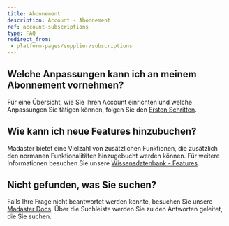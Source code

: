 ```yaml
---
title: Abonnement
description: Account - Abonnement
ref: account-subscriptions
type: FAQ
redirect_from:
 - platform-pages/supplier/subscriptions
---
```


## Welche Anpassungen kann ich an meinem Abonnement vornehmen?
Für eine Übersicht, wie Sie Ihren Account einrichten und welche Anpassungen Sie tätigen können, folgen Sie den <a href="https://docs-t.madaster.com/de/de/get-started/set-up-your-account#benutzer-einladen-und-organisieren" target="_blank">Ersten Schritten</a>.

## Wie kann ich neue Features hinzubuchen?
Madaster bietet eine Vielzahl von zusätzlichen Funktionen, die zusätzlich den normanen Funktionalitäten hinzugebucht werden können.
Für weitere Informationen besuchen Sie unsere <a href="https://docs-t.madaster.com/de/de/get-started/set-up-your-account#benutzer-einladen-und-organisieren" target="_blank">Wissensdatenbank - Features</a>.

## Nicht gefunden, was Sie suchen?
Falls Ihre Frage nicht beantwortet werden konnte, besuchen Sie unsere <a href="https://docs-t.madaster.com/de/de/" target="_blank">Madaster Docs</a>. Über die Suchleiste werden Sie zu den Antworten geleitet, die Sie suchen.  